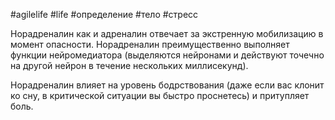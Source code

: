 #agilelife #life #определение #тело #стресс 

Норадреналин как и адреналин отвечает за экстренную мобилизацию в момент опасности. Норадреналин преимущественно выполняет функции нейромедиатора (выделяются нейронами и действуют точечно на другой нейрон в течение нескольких миллисекунд).

Норадреналин влияет на уровень бодрствования (даже если вас клонит ко сну, в критической ситуации вы быстро проснетесь) и притупляет боль.
